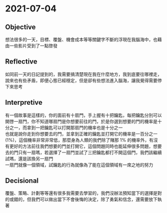 # 2021-07-04

## Objective

想法很多的一天，目標、覆盤、機會成本等等關鍵字不斷的浮現在我腦海中，也藉由一些影片受到了一點啓發

## Reflective

如同前一天的日記提到的，我需要搞清楚現在我在什麼地方，我到底要往哪裡走，說來也有些矛盾，即便心態已經穩定，但是卻有些想法進入腦海，讓我覺得需要停下來思考

## Interpretive

有一個故事是這樣的，你的面前有十扇門，手上握有十把鑰匙，每把鑰匙分別可以開啓一扇門，你不知道哪扇門是你想要前往的門，於是你選到想要的門的機率是十分之一，而拿到一把鑰匙可以打開那扇門的機率也是十分之一  
也就是說你走到你想要去的門，並拿到正確的鑰匙並打開它的機率是一百分之一(1%)，這個機率非常非常低，那麼身為人類的我們除了賭那 1% 的機率外，有沒有更好的方法前往我們想要的門並打開它，這個問題同時也能延伸很多問題，想要去的門只有一扇嗎，若選擇了一扇門並試了三把鑰匙都打不開這個門，我們該繼續試嗎，還是該換另一扇門  
一扇門就像一個領域，試鑰匙的行為就像為了能在這個領域有一席之地的努力

## Decisional

覆盤、策略、計劃等等還有很多我需要去學習的，我們沒辦法預知當下的選擇是對的或錯的，但我們可以做出當下不會後悔的決定，除了勇氣和信念，還需要放下執著
